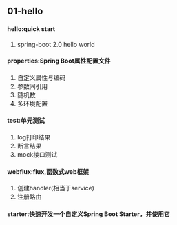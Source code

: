 ## 01-hello
#### hello:quick start
1. spring-boot 2.0 hello world

#### properties:Spring Boot属性配置文件
1. 自定义属性与编码
1. 参数间引用
1. 随机数
1. 多环境配置

#### test:单元测试
1. log打印结果
1. 断言结果
1. mock接口测试

#### webflux:flux,函数式web框架
1. 创建handler(相当于service)
1. 注册路由

#### starter:快速开发一个自定义Spring Boot Starter，并使用它